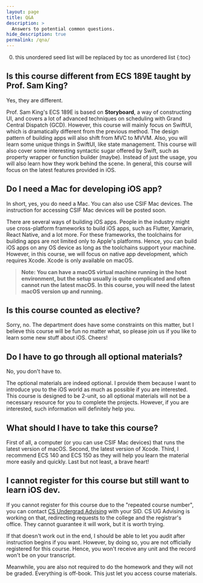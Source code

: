 ```yaml
---
layout: page
title: Q&A
description: >
  Answers to potential common questions.
hide_description: true
permalink: /qna/
---
```


 0. this unordered seed list will be replaced by toc as unordered list
{:toc}

## Is this course different from ECS 189E taught by Prof. Sam King?

Yes, they are different. 

Prof. Sam King's ECS 189E is based on **Storyboard**, a way of constructing UI, and covers a lot of advanced techniques on scheduling with Grand Central Dispatch (GCD). However, this course will mainly focus on SwiftUI, which is dramatically different from the previous method. The design pattern of building apps will also shift from MVC to MVVM. Also, you will learn some unique things in SwiftUI, like state management. This course will also cover some interesting syntactic sugar offered by Swift, such as property wrapper or function builder (maybe). Instead of just the usage, you will also learn how they work behind the scene. In general, this course will focus on the latest features provided in iOS.

## Do I need a Mac for developing iOS app?

In short, yes, you do need a Mac. You can also use CSIF Mac devices. The instruction for accessing CSIF Mac devices will be posted soon.

There are several ways of building iOS apps. People in the industry might use cross-platform frameworks to build iOS apps, such as Flutter, Xamarin, React Native, and a lot more. For these frameworks, the toolchains for building apps are not limited only to Apple's platforms. Hence, you can build iOS apps on any OS device as long as the toolchains support your machine. However, in this course, we will focus on native app development, which requires Xcode. Xcode is only available on macOS. 

> **Note: You can have a macOS virtual machine running in the host environment, but the setup usually is quite complicated and often cannot run the latest macOS. In this course, you will need the latest macOS version up and running.**

## Is this course counted as elective?

Sorry, no. The department does have some constraints on this matter, but I believe this course will be fun no matter what, so please join us if you like to learn some new stuff about iOS. Cheers!

## Do I have to go through all optional materials?

No, you don't have to. 

The optional materials are indeed optional. I provide them because I want to introduce you to the iOS world as much as possible if you are interested. This course is designed to be 2-unit, so all optional materials will not be a necessary resource for you to complete the projects. However, if you are interested, such information will definitely help you.

## What should I have to take this course?

First of all, a computer (or you can use CSIF Mac devices) that runs the latest version of macOS. Second, the latest version of Xcode. Third, I recommend ECS 140 and ECS 150 as they will help you learn the material more easily and quickly. Last but not least, a brave heart!

## I cannot register for this course but still want to learn iOS dev.

If you cannot register for this course due to the "repeated course number", you can contact [CS Undergrad Advising](mailto:csugadvising@ucdavis.edu) with your SID. CS UG Advising is working on that, redirecting requests to the college and the registrar's office. They cannot guarantee it will work, but it is worth trying.

If that doesn't work out in the end, I should be able to let you audit after instruction begins if you want. However, by doing so, you are not officially registered for this course. Hence, you won't receive any unit and the record won't be on your transcript.

Meanwhile, you are also not required to do the homework and they will not be graded. Everything is off-book. This just let you access course materials.
